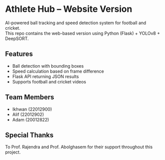 # Athlete Hub – Website Version

AI-powered ball tracking and speed detection system for football and cricket.  
This repo contains the web-based version using Python (Flask) + YOLOv8 + DeepSORT.

## Features
- Ball detection with bounding boxes
- Speed calculation based on frame difference
- Flask API returning JSON results
- Supports football and cricket videos

## Team Members
- Ikhwan (22012900)
- Alif (22012902)
- Adam (20012822)

## Special Thanks
To Prof. Rajendra and Prof. Abolghasem for their support throughout this project.
